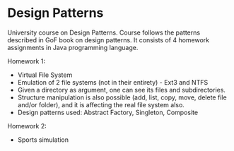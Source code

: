 # Design Patterns

University course on Design Patterns. Course follows the patterns described in GoF book on design patterns. It consists of 4 homework assignments in Java programming language.

Homework 1:
*   Virtual File System
 *   Emulation of 2 file systems (not in their entirety) - Ext3 and NTFS
 *   Given a directory as argument, one can see its files and subdirectories. 
 *   Structure manipulation is also possible (add, list, copy, move, delete file and/or folder), and it is affecting the real file system also.
 *   Design patterns used: Abstract Factory, Singleton, Composite

Homework 2:
*  Sports simulation
